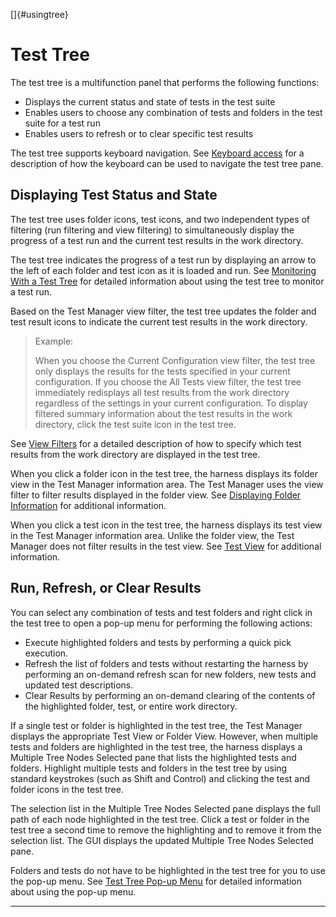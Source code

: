 
[]{#usingtree}

# Test Tree

The test tree is a multifunction panel that performs the following functions:

-   Displays the current status and state of tests in the test suite
-   Enables users to choose any combination of tests and folders in the test suite for a test run
-   Enables users to refresh or to clear specific test results

The test tree supports keyboard navigation. See [Keyboard access](keyboardAccess.html) for a
description of how the keyboard can be used to navigate the test tree pane.

## Displaying Test Status and State

The test tree uses folder icons, test icons, and two independent types of filtering (run filtering
and view filtering) to simultaneously display the progress of a test run and the current test
results in the work directory.

The test tree indicates the progress of a test run by displaying an arrow to the left of each folder
and test icon as it is loaded and run. See [Monitoring With a Test Tree](../run/testTree.html) for
detailed information about using the test tree to monitor a test run.

Based on the Test Manager view filter, the test tree updates the folder and test result icons to
indicate the current test results in the work directory.

> Example:
>
> When you choose the Current Configuration view filter, the test tree only displays the results for
> the tests specified in your current configuration. If you choose the All Tests view filter, the
> test tree immediately redisplays all test results from the work directory regardless of the
> settings in your current configuration. To display filtered summary information about the test
> results in the work directory, click the test suite icon in the test tree.

See [View Filters](../browse/viewFilters.html) for a detailed description of how to specify which
test results from the work directory are displayed in the test tree.

When you click a folder icon in the test tree, the harness displays its folder view in the Test
Manager information area. The Test Manager uses the view filter to filter results displayed in the
folder view. See [Displaying Folder Information](../browse/folderInfo.html) for additional
information.

When you click a test icon in the test tree, the harness displays its test view in the Test Manager
information area. Unlike the folder view, the Test Manager does not filter results in the test view.
See [Test View](../browse/testInfo.html) for additional information.

## Run, Refresh, or Clear Results

You can select any combination of tests and test folders and right click in the test tree to open a
pop-up menu for performing the following actions:

-   Execute highlighted folders and tests by performing a quick pick execution.
-   Refresh the list of folders and tests without restarting the harness by performing an on-demand
    refresh scan for new folders, new tests and updated test descriptions.
-   Clear Results by performing an on-demand clearing of the contents of the highlighted folder,
    test, or entire work directory.

If a single test or folder is highlighted in the test tree, the Test Manager displays the
appropriate Test View or Folder View. However, when multiple tests and folders are highlighted in
the test tree, the harness displays a Multiple Tree Nodes Selected pane that lists the highlighted
tests and folders. Highlight multiple tests and folders in the test tree by using standard
keystrokes (such as Shift and Control) and clicking the test and folder icons in the test tree.

The selection list in the Multiple Tree Nodes Selected pane displays the full path of each node
highlighted in the test tree. Click a test or folder in the test tree a second time to remove the
highlighting and to remove it from the selection list. The GUI displays the updated Multiple Tree
Nodes Selected pane.

Folders and tests do not have to be highlighted in the test tree for you to use the pop-up menu. See
[Test Tree Pop-up Menu](popupmenu.html) for detailed information about using the pop-up menu.

----------------------------------------------------------------------------------------------------


